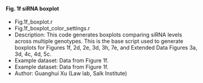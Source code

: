 #### Fig. 1f siRNA boxplot
- Fig.1f_boxplot.r
- Fig.1f_boxplot_color_settings.r
- Description: This code generates boxplots comparing siRNA levels across multiple genotypes. This is the base script used to generate boxplots for Figures 1f, 2d, 2e, 3d, 3h, 7e, and Extended Data Figures 3a, 3d, 4c, 4d, 5c.
- Example dataset: Data from Figure 1f.
- Example dataset: Data from Figure 1f.
- Author: Guanghui Xu (Law lab, Salk Institute)
